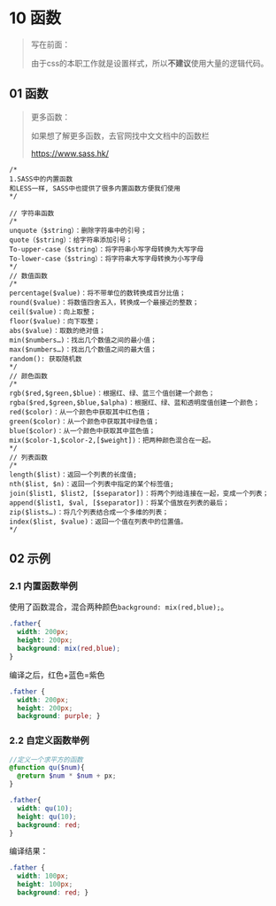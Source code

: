 # 10 函数

> 写在前面：
>
> 由于css的本职工作就是设置样式，所以**不建议**使用大量的逻辑代码。



## 01 函数

> 更多函数：
>
> 如果想了解更多函数，去官网找中文文档中的函数栏
>
> https://www.sass.hk/

```
/*
1.SASS中的内置函数
和LESS一样, SASS中也提供了很多内置函数方便我们使用
*/

// 字符串函数
/*
unquote（$string）：删除字符串中的引号；
quote（$string）：给字符串添加引号；
To-upper-case（$string）：将字符串小写字母转换为大写字母
To-lower-case（$string）：将字符串大写字母转换为小写字母
*/
// 数值函数
/*
percentage($value)：将不带单位的数转换成百分比值；
round($value)：将数值四舍五入，转换成一个最接近的整数；
ceil($value)：向上取整；
floor($value)：向下取整；
abs($value)：取数的绝对值；
min($numbers…)：找出几个数值之间的最小值；
max($numbers…)：找出几个数值之间的最大值；
random(): 获取随机数
*/
// 颜色函数
/*
rgb($red,$green,$blue)：根据红、绿、蓝三个值创建一个颜色；
rgba($red,$green,$blue,$alpha)：根据红、绿、蓝和透明度值创建一个颜色；
red($color)：从一个颜色中获取其中红色值；
green($color)：从一个颜色中获取其中绿色值；
blue($color)：从一个颜色中获取其中蓝色值；
mix($color-1,$color-2,[$weight])：把两种颜色混合在一起。
*/
// 列表函数
/*
length($list)：返回一个列表的长度值;
nth($list, $n)：返回一个列表中指定的某个标签值;
join($list1, $list2, [$separator])：将两个列给连接在一起，变成一个列表；
append($list1, $val, [$separator])：将某个值放在列表的最后；
zip($lists…)：将几个列表结合成一个多维的列表；
index($list, $value)：返回一个值在列表中的位置值。
*/
```



## 02 示例

### 2.1 内置函数举例

使用了函数混合，混合两种颜色`background: mix(red,blue);`。

```scss
.father{
  width: 200px;
  height: 200px;
  background: mix(red,blue);
}
```

编译之后，红色+蓝色=紫色

```css
.father {
  width: 200px;
  height: 200px;
  background: purple; }
```

### 2.2 自定义函数举例

```scss
//定义一个求平方的函数
@function qu($num){
  @return $num * $num + px;
}

.father{
  width: qu(10);
  height: qu(10);
  background: red;
}
```

编译结果：

```css
.father {
  width: 100px;
  height: 100px;
  background: red; }
```